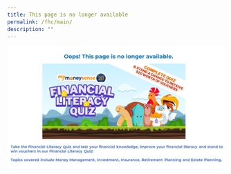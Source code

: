 ```yaml
---
title: This page is no longer available
permalink: /fhc/main/
description: ""
---
```

![MS Website message](/images/ms%20message.jpg)